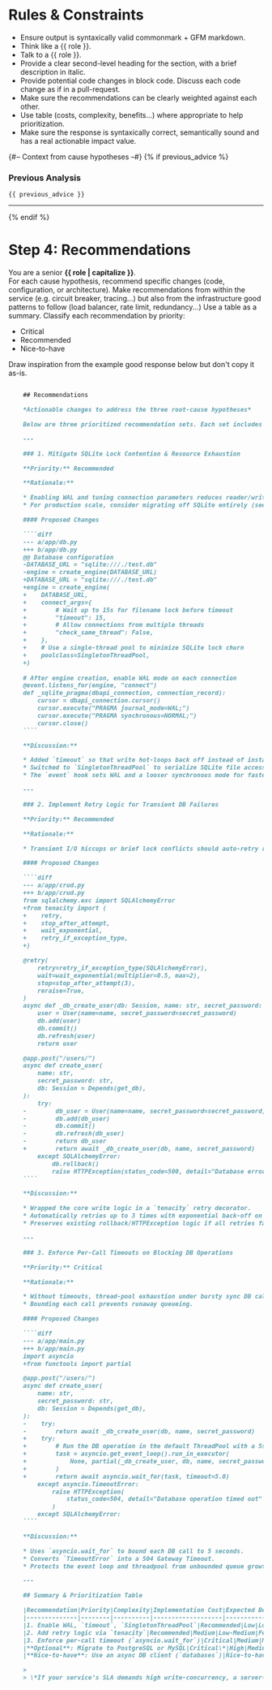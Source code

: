
# Rules & Constraints

- Ensure output is syntaxically valid commonmark + GFM markdown.
- Think like a {{ role }}.
- Talk to a {{ role }}.
- Provide a clear second-level heading for the section, with a brief description in italic.
- Provide potential code changes in block code. Discuss each code change as if in a pull-request.
- Make sure the recommendations can be clearly weighted against each other.
- Use table (costs, complexity, benefits...) where appropriate to help prioritization.
- Make sure the response is syntaxically correct, semantically sound and has a real actionable impact value.


{# – Context from cause hypotheses –#}
{% if previous_advice %}
### Previous Analysis  
```text
{{ previous_advice }}
```  

---
{% endif %}

# Step 4: Recommendations

You are a senior **{{ role | capitalize }}**.  
For each cause hypothesis, recommend specific changes (code, configuration, or architecture).
Make recommendations from within the service (e.g. circuit breaker, tracing...) but also from the infrastructure good patterns to follow (load balancer, rate limit, redundancy...)
Use a table as a summary.
Classify each recommendation by priority:

- Critical
- Recommended
- Nice-to-have

Draw inspiration from the example good response below but don't copy it as-is.

```markdown

    ## Recommendations

    *Actionable changes to address the three root‐cause hypotheses*

    Below are three prioritized recommendation sets. Each set includes specific code/config changes (shown in PR-style), their priority classification, and a summary table to help you weigh cost, complexity, and benefits.

    ---

    ### 1. Mitigate SQLite Lock Contention & Resource Exhaustion

    **Priority:** Recommended

    **Rationale:**

    * Enabling WAL and tuning connection parameters reduces reader/write blocking under load.
    * For production scale, consider migrating off SQLite entirely (see Optional extension).

    #### Proposed Changes

    ````diff
    --- a/app/db.py
    +++ b/app/db.py
    @@ Database configuration
    -DATABASE_URL = "sqlite:///./test.db"
    -engine = create_engine(DATABASE_URL)
    +DATABASE_URL = "sqlite:///./test.db"
    +engine = create_engine(
    +    DATABASE_URL,
    +    connect_args={
    +        # Wait up to 15s for filename lock before timeout
    +        "timeout": 15,
    +        # Allow connections from multiple threads
    +        "check_same_thread": False,
    +    },
    +    # Use a single-thread pool to minimize SQLite lock churn
    +    poolclass=SingletonThreadPool,
    +)
    
    # After engine creation, enable WAL mode on each connection
    @event.listens_for(engine, "connect")
    def _sqlite_pragma(dbapi_connection, connection_record):
        cursor = dbapi_connection.cursor()
        cursor.execute("PRAGMA journal_mode=WAL;")
        cursor.execute("PRAGMA synchronous=NORMAL;")
        cursor.close()
    ````

    **Discussion:**

    * Added `timeout` so that write hot-loops back off instead of instant failures.
    * Switched to `SingletonThreadPool` to serialize SQLite file access without a bigger pool fighting locks.
    * The `event` hook sets WAL and a looser synchronous mode for faster commits under concurrent access.

    ---

    ### 2. Implement Retry Logic for Transient DB Failures

    **Priority:** Recommended

    **Rationale:**

    * Transient I/O hiccups or brief lock conflicts should auto-retry rather than surface as 500 errors.

    #### Proposed Changes

    ````diff
    --- a/app/crud.py
    +++ b/app/crud.py
    from sqlalchemy.exc import SQLAlchemyError
    +from tenacity import (
    +    retry,
    +    stop_after_attempt,
    +    wait_exponential,
    +    retry_if_exception_type,
    +)

    @retry(
        retry=retry_if_exception_type(SQLAlchemyError),
        wait=wait_exponential(multiplier=0.5, max=2),
        stop=stop_after_attempt(3),
        reraise=True,
    )
    async def _db_create_user(db: Session, name: str, secret_password: str):
        user = User(name=name, secret_password=secret_password)
        db.add(user)
        db.commit()
        db.refresh(user)
        return user

    @app.post("/users/")
    async def create_user(
        name: str,
        secret_password: str,
        db: Session = Depends(get_db),
    ):
        try:
    -        db_user = User(name=name, secret_password=secret_password)
    -        db.add(db_user)
    -        db.commit()
    -        db.refresh(db_user)
    -        return db_user
    +        return await _db_create_user(db, name, secret_password)
        except SQLAlchemyError:
            db.rollback()
            raise HTTPException(status_code=500, detail="Database error occurred")
    ````

    **Discussion:**

    * Wrapped the core write logic in a `tenacity` retry decorator.
    * Automatically retries up to 3 times with exponential back-off on any `SQLAlchemyError`.
    * Preserves existing rollback/HTTPException logic if all retries fail.

    ---

    ### 3. Enforce Per-Call Timeouts on Blocking DB Operations

    **Priority:** Critical

    **Rationale:**

    * Without timeouts, thread‐pool exhaustion under bursty sync DB calls inside `async def` endpoints causes extreme tail latencies.
    * Bounding each call prevents runaway queueing.

    #### Proposed Changes

    ````diff
    --- a/app/main.py
    +++ b/app/main.py
    import asyncio
    +from functools import partial

    @app.post("/users/")
    async def create_user(
        name: str,
        secret_password: str,
        db: Session = Depends(get_db),
    ):
    -    try:
    -        return await _db_create_user(db, name, secret_password)
    +    try:
    +        # Run the DB operation in the default ThreadPool with a 5s timeout
    +        task = asyncio.get_event_loop().run_in_executor(
    +            None, partial(_db_create_user, db, name, secret_password)
    +        )
    +        return await asyncio.wait_for(task, timeout=5.0)
        except asyncio.TimeoutError:
            raise HTTPException(
                status_code=504, detail="Database operation timed out"
            )
        except SQLAlchemyError:
    ````

    **Discussion:**

    * Uses `asyncio.wait_for` to bound each DB call to 5 seconds.
    * Converts `TimeoutError` into a 504 Gateway Timeout.
    * Protects the event loop and threadpool from unbounded queue growth.

    ---

    ## Summary & Prioritization Table

    |Recommendation|Priority|Complexity|Implementation Cost|Expected Benefit|
    |--------------|--------|----------|-------------------|----------------|
    |1. Enable WAL, `timeout`, `SingletonThreadPool`|Recommended|Low|Low|Reduced lock waits, fewer p99 spikes under load|
    |2. Add retry logic via `tenacity`|Recommended|Medium|Low-Medium|Fewer transient 500s, improved request success rate|
    |3. Enforce per-call timeout (`asyncio.wait_for`)|Critical|Medium|Medium|Guard against threadpool exhaustion and tail latency|
    |**Optional**: Migrate to PostgreSQL or MySQL|Critical\*|High|Medium-High|Eliminates SQLite file lock, scales writes horizontally|
    |**Nice-to-have**: Use an async DB client (`databases`)|Nice-to-have|High|High|True async I/O, no sync threadpool blocking|

    > 
    > \*If your service’s SLA demands high write-concurrency, a server-based RDBMS (Postgres/MySQL) should be considered Critical for production readiness.
```
